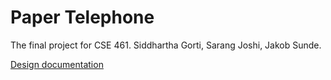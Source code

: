 # Paper Telephone

The final project for CSE 461. Siddhartha Gorti, Sarang Joshi, Jakob Sunde.

[Design documentation]( https://docs.google.com/document/d/1_4_ExbzZ_TNJd8EHcxmiz5kxacEJw2EpSuxKof2q9r0/edit)
